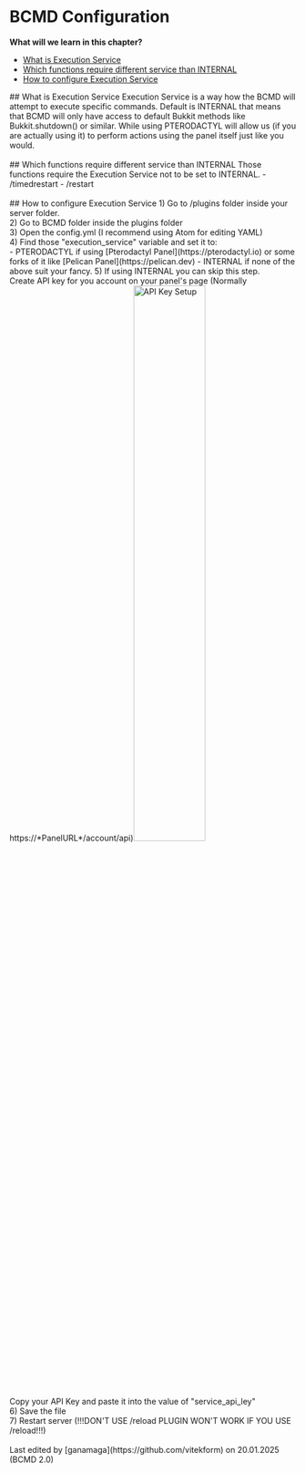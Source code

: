 # BCMD Configuration

**What will we learn in this chapter?**
- [What is Execution Service](#execution_service)
- [Which functions require different service than INTERNAL](#functions)
- [How to configure Execution Service](#config)

<div id="execution_service">
## What is Execution Service
Execution Service is a way how the BCMD will attempt to execute specific commands.
Default is INTERNAL that means that BCMD will only have access to default Bukkit methods like Bukkit.shutdown() or similar. While using PTERODACTYL will allow us (if you are actually using it) to perform actions using the panel itself just like you would.
</div>
<br/>

<div id="functions">
## Which functions require different service than INTERNAL
Those functions require the Execution Service not to be set to INTERNAL.
- /timedrestart
- /restart
</div>
<br/>

<div id="config">
## How to configure Execution Service
1) Go to /plugins folder inside your server folder.<br/>
2) Go to BCMD folder inside the plugins folder<br/>
3) Open the config.yml (I recommend using Atom for editing YAML)<br/>
4) Find those "execution_service" variable and set it to:<br/>
- PTERODACTYL if using [Pterodactyl Panel](https://pterodactyl.io) or some forks of it like [Pelican Panel](https://pelican.dev)
- INTERNAL if none of the above suit your fancy.
5) If using INTERNAL you can skip this step.<br/>
Create API key for you account on your panel's page (Normally https://*PanelURL*/account/api)<img src="https://code.repos.vitekform.cz/docs/imgs/pic_apikey_setup.png" alt="API Key Setup" width="50%"/><br/>
Copy your API Key and paste it into the value of "service_api_ley"<br/>
6) Save the file<br/>
7) Restart server (!!!DON'T USE /reload PLUGIN WON'T WORK IF YOU USE /reload!!!)<br/>
</div>

<br/>
<footer>Last edited by [ganamaga](https://github.com/vitekform) on 20.01.2025 (BCMD 2.0)</footer>

